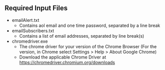 ## Required Input Files

- emailAlert.txt
    - Contains aol email and one time password, separated by a line break
- emailSubscribers.txt    
    - Contains a list of email addresses, separated by line break(s)
- chromedriver.exe        
    - The chrome driver for your version of the Chrome Browser (For the version, in Chrome select Settings > Help > About Google Chrome)
    - Download the applicable Chrome Driver at https://chromedriver.chromium.org/downloads

